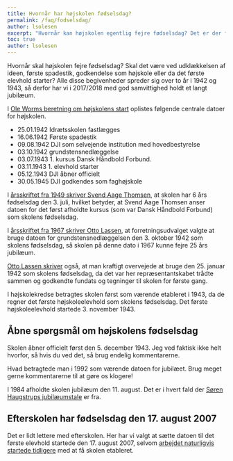 ```yaml
---
title: Hvornår har højskolen fødselsdag?
permalink: /faq/fodselsdag/
author: lsolesen
excerpt: "Hvornår kan højskolen egentlig fejre fødselsdag? Det er der flere bud på!"
toc: true
author: lsolesen
---
```


Hvornår skal højskolen fejre fødselsdag? Skal det være ved udklækkelsen af ideen, første spadestik, godkendelse som højskole eller da det første elevhold starter? Alle disse begivenheder spreder sig over to år i 1942 og 1943, så derfor har vi i 2017/2018 med god samvittighed holdt et langt jubilæum.

I [Ole Worms beretning om højskolens start](/dji-start/) oplistes følgende centrale datoer for højskolen.

- 25.01.1942 Idrætsskolen fastlægges
- 16.06.1942 Første spadestik
- 09.08.1942 DJI som selvejende institution med hovedbestyrelse
- 03.10.1942 grundstensnedlæggelse
- 03.07.1943 1. kursus Dansk Håndbold Forbund.
- 03.11.1943 1. elevhold starter
- 05.12.1943 DJI åbner officielt
- 30.05.1945 DJI godkendes som faghøjskole

I [årsskriftet fra 1949 skriver Svend Aage Thomsen](/dagbog/1949/), at skolen har 6 års fødselsdag den 3. juli, hvilket betyder, at Svend Aage Thomsen anser datoen for det først afholdte kursus (som var Dansk Håndbold Forbund) som skolens fødselsdag. 

I [årsskriftet fra 1967 skriver Otto Lassen](/aarsskrift/1967/indledning/), at forretningsudvalget valgte at bruge datoen for grundstensnedlæggelsen den 3. oktober 1942 som skolens fødselsdag, så skolen på denne dato i 1967 kunne fejre 25 års jubilæum.

[Otto Lassen skriver](/aarsskrift/1967/indledning/) også, at man kraftigt overvejede at bruge den 25. januar 1942 som skolens fødselsdag, da det var her repræsentantskabet trådte sammen og godkendte fundats og tegninger til skolen for første gang.

I højskolekredse betragtes skolen først som værende etableret i 1943, da de regner det første højskoleelevhold som skolens fødselsdag. Det første højskoleelevhold startede 3. november 1943.

## Åbne spørgsmål om højskolens fødselsdag

Skolen åbner officielt først den 5. december 1943. Jeg ved faktisk ikke helt hvorfor, så hvis du ved det, så brug endelig kommentarerne.

Hvad betragtede man i 1992 som værende datoen for jubilæet. Brug meget gerne kommentarerne til at gøre os klogere!

I 1984 afholdte skolen jubilæum den 11. august. Det er i hvert fald der [Søren Haugstrups jubilæumstale](/haugstrups-jubilaeumstale/) er fra.

## Efterskolen har fødselsdag den 17. august 2007

Det er lidt lettere med efterskolen. Her har vi valgt at sætte datoen til det første elevhold startede den 17. august 2007, selvom [arbejdet naturligvis startede tidligere](/aarsskrift/2017/efterskolens-start/) med at få skolen etableret.
